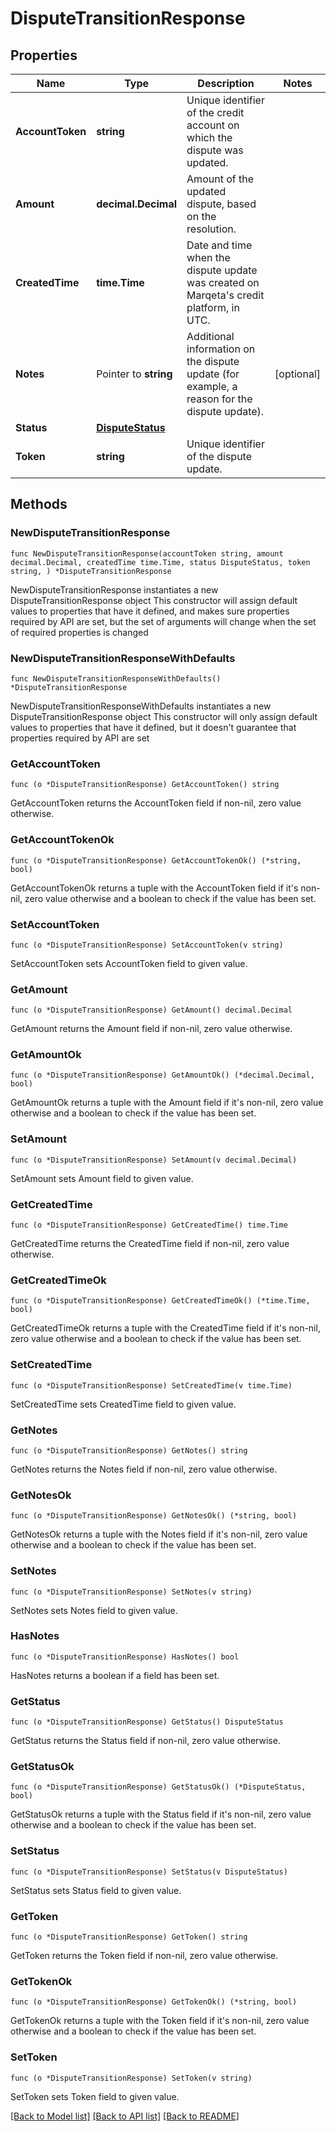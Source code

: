 # DisputeTransitionResponse

## Properties

Name | Type | Description | Notes
------------ | ------------- | ------------- | -------------
**AccountToken** | **string** | Unique identifier of the credit account on which the dispute was updated. | 
**Amount** | **decimal.Decimal** | Amount of the updated dispute, based on the resolution. | 
**CreatedTime** | **time.Time** | Date and time when the dispute update was created on Marqeta&#39;s credit platform, in UTC. | 
**Notes** | Pointer to **string** | Additional information on the dispute update (for example, a reason for the dispute update). | [optional] 
**Status** | [**DisputeStatus**](DisputeStatus.md) |  | 
**Token** | **string** | Unique identifier of the dispute update. | 

## Methods

### NewDisputeTransitionResponse

`func NewDisputeTransitionResponse(accountToken string, amount decimal.Decimal, createdTime time.Time, status DisputeStatus, token string, ) *DisputeTransitionResponse`

NewDisputeTransitionResponse instantiates a new DisputeTransitionResponse object
This constructor will assign default values to properties that have it defined,
and makes sure properties required by API are set, but the set of arguments
will change when the set of required properties is changed

### NewDisputeTransitionResponseWithDefaults

`func NewDisputeTransitionResponseWithDefaults() *DisputeTransitionResponse`

NewDisputeTransitionResponseWithDefaults instantiates a new DisputeTransitionResponse object
This constructor will only assign default values to properties that have it defined,
but it doesn't guarantee that properties required by API are set

### GetAccountToken

`func (o *DisputeTransitionResponse) GetAccountToken() string`

GetAccountToken returns the AccountToken field if non-nil, zero value otherwise.

### GetAccountTokenOk

`func (o *DisputeTransitionResponse) GetAccountTokenOk() (*string, bool)`

GetAccountTokenOk returns a tuple with the AccountToken field if it's non-nil, zero value otherwise
and a boolean to check if the value has been set.

### SetAccountToken

`func (o *DisputeTransitionResponse) SetAccountToken(v string)`

SetAccountToken sets AccountToken field to given value.


### GetAmount

`func (o *DisputeTransitionResponse) GetAmount() decimal.Decimal`

GetAmount returns the Amount field if non-nil, zero value otherwise.

### GetAmountOk

`func (o *DisputeTransitionResponse) GetAmountOk() (*decimal.Decimal, bool)`

GetAmountOk returns a tuple with the Amount field if it's non-nil, zero value otherwise
and a boolean to check if the value has been set.

### SetAmount

`func (o *DisputeTransitionResponse) SetAmount(v decimal.Decimal)`

SetAmount sets Amount field to given value.


### GetCreatedTime

`func (o *DisputeTransitionResponse) GetCreatedTime() time.Time`

GetCreatedTime returns the CreatedTime field if non-nil, zero value otherwise.

### GetCreatedTimeOk

`func (o *DisputeTransitionResponse) GetCreatedTimeOk() (*time.Time, bool)`

GetCreatedTimeOk returns a tuple with the CreatedTime field if it's non-nil, zero value otherwise
and a boolean to check if the value has been set.

### SetCreatedTime

`func (o *DisputeTransitionResponse) SetCreatedTime(v time.Time)`

SetCreatedTime sets CreatedTime field to given value.


### GetNotes

`func (o *DisputeTransitionResponse) GetNotes() string`

GetNotes returns the Notes field if non-nil, zero value otherwise.

### GetNotesOk

`func (o *DisputeTransitionResponse) GetNotesOk() (*string, bool)`

GetNotesOk returns a tuple with the Notes field if it's non-nil, zero value otherwise
and a boolean to check if the value has been set.

### SetNotes

`func (o *DisputeTransitionResponse) SetNotes(v string)`

SetNotes sets Notes field to given value.

### HasNotes

`func (o *DisputeTransitionResponse) HasNotes() bool`

HasNotes returns a boolean if a field has been set.

### GetStatus

`func (o *DisputeTransitionResponse) GetStatus() DisputeStatus`

GetStatus returns the Status field if non-nil, zero value otherwise.

### GetStatusOk

`func (o *DisputeTransitionResponse) GetStatusOk() (*DisputeStatus, bool)`

GetStatusOk returns a tuple with the Status field if it's non-nil, zero value otherwise
and a boolean to check if the value has been set.

### SetStatus

`func (o *DisputeTransitionResponse) SetStatus(v DisputeStatus)`

SetStatus sets Status field to given value.


### GetToken

`func (o *DisputeTransitionResponse) GetToken() string`

GetToken returns the Token field if non-nil, zero value otherwise.

### GetTokenOk

`func (o *DisputeTransitionResponse) GetTokenOk() (*string, bool)`

GetTokenOk returns a tuple with the Token field if it's non-nil, zero value otherwise
and a boolean to check if the value has been set.

### SetToken

`func (o *DisputeTransitionResponse) SetToken(v string)`

SetToken sets Token field to given value.



[[Back to Model list]](../README.md#documentation-for-models) [[Back to API list]](../README.md#documentation-for-api-endpoints) [[Back to README]](../README.md)


